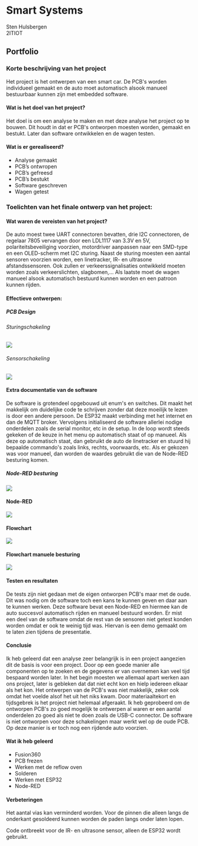 # Smart Systems

Sten Hulsbergen<br/>
2ITIOT<br/>

## Portfolio

### Korte beschrijving van het project

Het project is het ontwerpen van een smart car. De PCB's worden individueel gemaakt en de auto moet automatisch alsook manueel bestuurbaar kunnen zijn met embedded software.

#### Wat is het doel van het project?

Het doel is om een analyse te maken en met deze analyse het project op te bouwen. Dit houdt in dat er PCB's ontworpen moesten worden, gemaakt en bestukt. Later dan software ontwikkelen en de wagen testen.

#### Wat is er gerealiseerd?

- Analyse gemaakt
- PCB’s ontwropen
- PCB’s gefreesd
- PCB’s bestukt
- Software geschreven
- Wagen getest

### Toelichten van het finale ontwerp van het project:
#### Wat waren de vereisten van het project?

De auto moest twee UART connectoren bevatten, drie I2C connectoren, de regelaar 7805 vervangen door een LDL1117 van 3.3V en 5V, polariteitsbeveiliging voorzien, motordriver aanpassen naar een SMD-type en een OLED-scherm met I2C sturing. Naast de sturing moesten een aantal sensoren voorzien worden, een linetracker, IR- en ultrasone afstandssensoren. Ook zullen er verkeerssignalisaties ontwikkeld moeten worden zoals verkeerslichten, slagbomen,... Als laatste moet de wagen manueel alsook automatisch bestuurd kunnen worden en een patroon kunnen rijden.

#### Effectieve ontwerpen:
##### PCB Design
###### Sturingschakeling

![](IMG20220616155816.jpg)

###### Sensorschakeling

![](IMG20220616155801_01.jpg)

#### Extra documentatie van de software 
De software is grotendeel opgebouwd uit enum's en switches. Dit maakt het makkelijk om duidelijke code te schrijven zonder dat deze moeilijk te lezen is door een andere persoon. De ESP32 maakt verbinding met het internet en dan de MQTT broker. Vervolgens initialiseerd de software allerlei nodige onderdelen zoals de serial monitor, etc in de setup. In de loop wordt steeds gekeken of de keuze in het menu op automatisch staat of op manueel. Als deze op automatisch staat, dan gebruikt de auto de linetracker en stuurd hij bepaalde commando's zoals links, rechts, voorwaards, etc. Als er gekozen was voor manueel, dan worden de waardes gebruikt die van de Node-RED besturing komen.

##### Node-RED besturing
![](node_red_besturing.png)

#### Node-RED
![](node_red.png)

#### Flowchart
![](Flowchart.svg)

#### Flowchart manuele besturing
![](Flowchart_manueel.svg)

#### Testen en resultaten 

De tests zijn niet gedaan met de eigen ontworpen PCB's maar met de oude. Dit was nodig om de software toch een kans te kunnen geven en daar aan te kunnen werken. Deze software bevat een Node-RED en hiermee kan de auto succesvol automatisch rijden en manueel bestuurd worden. Er mist een deel van de software omdat de rest van de sensoren niet getest konden worden omdat er ook te weinig tijd was. Hiervan is een demo gemaakt om te laten zien tijdens de presentatie.

#### Conclusie

Ik heb geleerd dat een analyse zeer belangrijk is in een project aangezien dit de basis is voor een project. Door op een goede manier alle componenten op te zoeken en de gegevens er van overnemen kan veel tijd bespaard worden later. In het begin moesten we allemaal apart werken aan ons project, later is gebleken dat dat niet echt kon en hielp iedereen elkaar als het kon. Het ontwerpen van de PCB's was niet makkelijk, zeker ook omdat het voelde alsof het uit het niks kwam. Door materiaaltekort en tijdsgebrek is het project niet helemaal afgeraakt. Ik heb geprobeerd om de ontworpen PCB's zo goed mogelijk te ontwerpen al waren er een aantal onderdelen zo goed als niet te doen zoals de USB-C connector. De software is niet ontworpen voor deze schakelingen maar werkt wel op de oude PCB. Op deze manier is er toch nog een rijdende auto voorzien.

#### Wat ik heb geleerd

- Fusion360
- PCB frezen
- Werken met de reflow oven
- Solderen
- Werken met ESP32
- Node-RED

#### Verbeteringen 

Het aantal vias kan verminderd worden. Voor de pinnen die alleen langs de onderkant gesoldeerd kunnen worden de paden langs onder laten lopen.

Code ontbreekt voor de IR- en ultrasone sensor, alleen de ESP32 wordt gebruikt.
